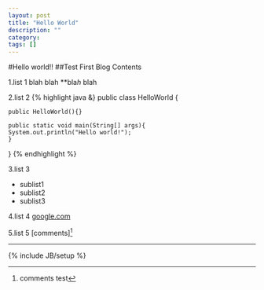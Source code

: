 ```yaml
---
layout: post
title: "Hello World"
description: ""
category: 
tags: []
---
```

#Hello world!!
##Test First Blog Contents

1.list 1
  blah blah **bla*h* blah

2.list 2
{% highlight java &}
public class HelloWorld {

    public HelloWorld(){}

    public static void main(String[] args){
	System.out.println("Hello world!");
    }
}
{% endhighlight %}

3.list 3
  * sublist1
  * sublist2
  * sublist3

4.list 4
  [google.com](http://www.google.com)

5.list 5
  [comments][^cmt]
***
[^cmt]:comments test

{% include JB/setup %}
